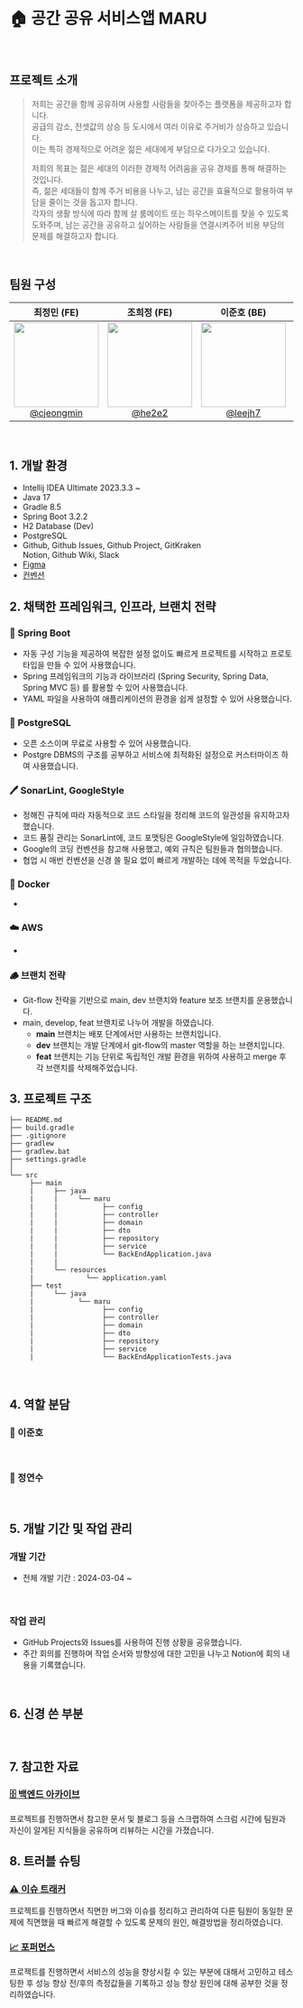# 🏠 공간 공유 서비스앱 MARU

<br>

## 프로젝트 소개

> 저희는 공간을 함께 공유하며 사용할 사람들을 찾아주는 플랫폼을 제공하고자 합니다.  
> 공급의 감소, 전셋값의 상승 등 도시에서 여러 이유로 주거비가 상승하고 있습니다.   
> 이는 특히 경제적으로 어려운 젊은 세대에게 부담으로 다가오고 있습니다.
>
> 저희의 목표는 젊은 세대의 이러한 경제적 어려움을 공유 경제를 통해 해결하는 것입니다.   
> 즉, 젊은 세대들이 함께 주거 비용을 나누고, 남는 공간을 효율적으로 활용하여 부담을 줄이는 것을 돕고자 합니다.  
> 각자의 생활 방식에 따라 함께 살 룸메이트 또는 하우스메이트를 찾을 수 있도록 도와주며, 남는 공간을 공유하고 싶어하는 사람들을 연결시켜주어 비용 부담의 문제를 해결하고자
> 합니다.

<br>

## 팀원 구성

<div align="center">

|                                                              **최정민 (FE)**                                                              |                                                          **조희정 (FE)**                                                          |                                                           **이준호 (BE)**                                                           |                                                                **정연수 (BE)**                                                                |
|:--------------------------------------------------------------------------------------------------------------------------------------:|:------------------------------------------------------------------------------------------------------------------------------:|:--------------------------------------------------------------------------------------------------------------------------------:|:------------------------------------------------------------------------------------------------------------------------------------------:|
| [<img src="https://avatars.githubusercontent.com/u/55117867?v=4" height=150 width=150> <br/> @cjeongmin](https://github.com/cjeongmin) | [<img src="https://avatars.githubusercontent.com/u/66050038?v=4" height=150 width=150> <br/> @he2e2](https://github.com/he2e2) | [<img src="https://avatars.githubusercontent.com/u/39540595?v=4" height=150 width=150> <br/> @leejh7](https://github.com/leejh7) | [<img src="https://avatars.githubusercontent.com/u/52970725?v=4" height=150 width=150> <br/> @cheesecrust](https://github.com/cheesecrust) |

</div>

<br>

## 1. 개발 환경

- Intellij IDEA Ultimate 2023.3.3 ~
- Java 17
- Gradle 8.5
- Spring Boot 3.2.2
- H2 Database (Dev)
- PostgreSQL
- Github, Github Issues, Github Project, GitKraken  
  Notion, Github Wiki, Slack
- [Figma](https://www.figma.com/file/7kNRrVNUAK9KZdMAPVBPgU/wire-frame?type=design&node-id=0-1&mode=design&t=oZJiMTmm1bsBSgXw-0)
- [컨벤션]()
  <br>

## 2. 채택한 프레임워크, 인프라, 브랜치 전략

### 🍃 Spring Boot

- 자동 구성 기능을 제공하여 복잡한 설정 없이도 빠르게 프로젝트를 시작하고 프로토타입을 만들 수 있어 사용했습니다.
- Spring 프레임워크의 기능과 라이브러리 (Spring Security, Spring Data, Spring MVC 등) 를 활용할 수 있어 사용했습니다.
- YAML 파일을 사용하여 애플리케이션의 환경을 쉽게 설정할 수 있어 사용했습니다.

### 🐘 PostgreSQL

- 오픈 소스이며 무료로 사용할 수 있어 사용했습니다.
- Postgre DBMS의 구조를 공부하고 서비스에 최적화된 설정으로 커스터마이즈 하여 사용했습니다.

### 🖊️ SonarLint, GoogleStyle

- 정해진 규칙에 따라 자동적으로 코드 스타일을 정리해 코드의 일관성을 유지하고자 했습니다.
- 코드 품질 관리는 SonarLint에, 코드 포맷팅은 GoogleStyle에 일임하였습니다.
- Google의 코딩 컨벤션을 참고해 사용했고, 예외 규칙은 팀원들과 협의했습니다.
- 협업 시 매번 컨벤션을 신경 쓸 필요 없이 빠르게 개발하는 데에 목적을 두었습니다.

### 🐳 Docker

-

### ☁️ AWS

-

### 🪵 브랜치 전략

- Git-flow 전략을 기반으로 main, dev 브랜치와 feature 보조 브랜치를 운용했습니다.
- main, develop, feat 브랜치로 나누어 개발을 하였습니다.
    - **main** 브랜치는 배포 단계에서만 사용하는 브랜치입니다.
    - **dev** 브랜치는 개발 단계에서 git-flow의 master 역할을 하는 브랜치입니다.
    - **feat** 브랜치는 기능 단위로 독립적인 개발 환경을 위하여 사용하고 merge 후 각 브랜치를 삭제해주었습니다.
      <br>

## 3. 프로젝트 구조

```
├── README.md
├── build.gradle
├── .gitignore
├── gradlew
├── gradlew.bat
├── settings.gradle
│
└── src
     ├── main
     |     ├── java
     |     |     └── maru
     |     |           ├── config
     |     |           ├── controller
     |     |           ├── domain
     |     |           ├── dto
     |     |           ├── repository
     |     |           ├── service
     |     |           └── BackEndApplication.java
     |     |
     |     └── resources 
     |             └── application.yaml
     ├── test
     |     └── java
     |           └── maru
     |                 ├── config
     |                 ├── controller
     |                 ├── domain
     |                 ├── dto
     |                 ├── repository
     |                 ├── service
     |                 └── BackEndApplicationTests.java
```

<br>

## 4. 역할 분담

### 👻 이준호

<br>

### 🐬 정연수

<br>

## 5. 개발 기간 및 작업 관리

### 개발 기간

- 전체 개발 기간 : 2024-03-04 ~

<br>

### 작업 관리

- GitHub Projects와 Issues를 사용하여 진행 상황을 공유했습니다.
- 주간 회의를 진행하며 작업 순서와 방향성에 대한 고민을 나누고 Notion에 회의 내용을 기록했습니다.

<br>

## 6. 신경 쓴 부분

<br>

## 7. 참고한 자료

### [🗄️ 백엔드 아카이브](https://www.notion.so/Archive-256df43d0e6d4b148bf366cc7312e20b?pvs=4)

프로젝트를 진행하면서 참고한 문서 및 블로그 등을 스크랩하여 스크럼 시간에 팀원과 자신이 알게된 지식들을 공유하며 리뷰하는 시간을 가졌습니다.
<br>

## 8. 트러블 슈팅

### [⚠️ 이슈 트래커](https://www.notion.so/Issue-Tracker-bc6d59d8d90a40f0a03edac83b9d595b?pvs=4)

프로젝트를 진행하면서 직면한 버그와 이슈를 정리하고 관리하여 다른 팀원이 동일한 문제에 직면했을 때 빠르게 해결할 수 있도록 문제의 원인, 해결방법을 정리하였습니다.

### [📈 포퍼먼스](https://www.notion.so/Performance-09735be60ecb42899546424654390f93?pvs=4)

프로젝트를 진행하면서 서비스의 성능을 향상시킬 수 있는 부분에 대해서 고민하고 테스팅한 후 성능 향상 전/후의 측정값들을 기록하고 성능 향상 원인에 대해 공부한 것을
정리하였습니다.
<br>
